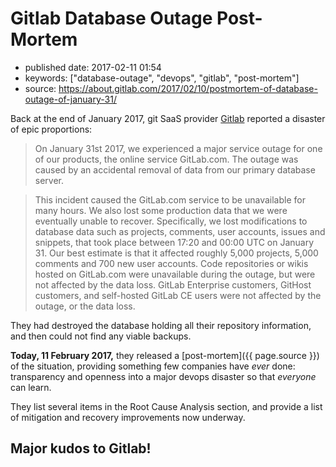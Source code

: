 # Gitlab Database Outage Post-Mortem

- published date: 2017-02-11 01:54
- keywords: ["database-outage", "devops", "gitlab", "post-mortem"]
- source: https://about.gitlab.com/2017/02/10/postmortem-of-database-outage-of-january-31/



Back at the end of January 2017, git SaaS
provider [Gitlab](https://gitlab.com) reported a disaster of epic
proportions:

> On January 31st 2017, we experienced a major service outage for one of our products, the online service GitLab.com. The outage was caused by an accidental removal of data from our primary database server.

> This incident caused the GitLab.com service to be unavailable for many hours. We also lost some production data that we were eventually unable to recover. Specifically, we lost modifications to database data such as projects, comments, user accounts, issues and snippets, that took place between 17:20 and 00:00 UTC on January 31. Our best estimate is that it affected roughly 5,000 projects, 5,000 comments and 700 new user accounts. Code repositories or wikis hosted on GitLab.com were unavailable during the outage, but were not affected by the data loss. GitLab Enterprise customers, GitHost customers, and self-hosted GitLab CE users were not affected by the outage, or the data loss.

They had destroyed the database holding all their repository
information, and then could not find any viable backups.

**Today, 11 February 2017,** they released
a [post-mortem]({{ page.source }}) of the situation,
providing something few companies have *ever* done: transparency and
openness into a major devops disaster so that *everyone* can learn.

They list several items in the Root Cause Analysis section, and
provide a list of mitigation and recovery improvements now underway.



## Major kudos to Gitlab!
